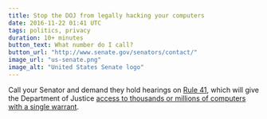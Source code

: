 ```yaml
---
title: Stop the DOJ from legally hacking your computers
date: 2016-11-22 01:41 UTC
tags: politics, privacy
duration: 10+ minutes
button_text: What number do I call?
button_url: "http://www.senate.gov/senators/contact/"
image_url: "us-senate.png"
image_alt: "United States Senate logo"
---
```


Call your Senator and demand they hold hearings on [Rule 41](https://www.wyden.senate.gov/news/press-releases/bipartisan-coalition-presses-doj-about-government-hacking), which will give the Department of Justice [access to thousands or millions of computers with a single warrant](http://www.usatoday.com/story/news/politics/2016/10/14/lawmakers-try-stop-mass-hacking-americans-computers-feds/91730146/).